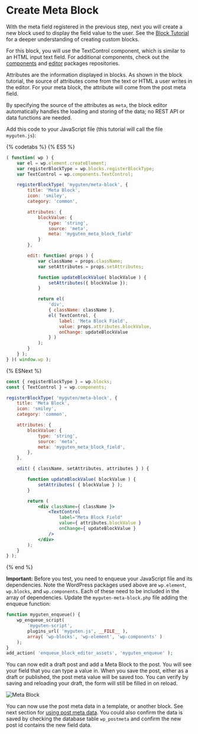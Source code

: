 # Create Meta Block

With the meta field registered in the previous step, next you will create a new block used to display the field value to the user. See the [Block Tutorial](/docs/designers-developers/developers/tutorials/block-tutorial/readme.md) for a deeper understanding of creating custom blocks.

For this block, you will use the TextControl component, which is similar to an HTML input text field. For additional components, check out the [components](/packages/components/src) and [editor](/packages/editor/src/components) packages repositories.

Attributes are the information displayed in blocks. As shown in the block tutorial, the source of attributes come from the text or HTML a user writes in the editor. For your meta block, the attribute will come from the post meta field.

By specifying the source of the attributes as `meta`, the block editor automatically handles the loading and storing of the data; no REST API or data functions are needed.

Add this code to your JavaScript file (this tutorial will call the file `myguten.js`):

{% codetabs %}
{% ES5 %}
```js
( function( wp ) {
	var el = wp.element.createElement;
	var registerBlockType = wp.blocks.registerBlockType;
	var TextControl = wp.components.TextControl;

	registerBlockType( 'myguten/meta-block', {
		title: 'Meta Block',
		icon: 'smiley',
		category: 'common',

		attributes: {
			blockValue: {
				type: 'string',
				source: 'meta',
				meta: 'myguten_meta_block_field'
			}
		},

		edit: function( props ) {
			var className = props.className;
			var setAttributes = props.setAttributes;

			function updateBlockValue( blockValue ) {
				setAttributes({ blockValue });
			}

			return el(
				'div',
				{ className: className },
				el( TextControl, {
					label: 'Meta Block Field',
					value: props.attributes.blockValue,
					onChange: updateBlockValue
				} )
			);
		}
	} );
} )( window.wp );
```
{% ESNext %}
```jsx
const { registerBlockType } = wp.blocks;
const { TextControl } = wp.components;

registerBlockType( 'myguten/meta-block', {
	title: 'Meta Block',
	icon: 'smiley',
	category: 'common',

	attributes: {
		blockValue: {
			type: 'string',
			source: 'meta',
			meta: 'myguten_meta_block_field',
		},
	},

	edit( { className, setAttributes, attributes } ) {

		function updateBlockValue( blockValue ) {
			setAttributes( { blockValue } );
		}

		return (
			<div className={ className }>
				<TextControl
					label="Meta Block Field"
					value={ attributes.blockValue }
					onChange={ updateBlockValue }
				/>
			</div>
		);
	}
} );
```
{% end %}

**Important:** Before you test, you need to enqueue your JavaScript file and its dependencies. Note the WordPress packages used above are `wp.element`, `wp.blocks`, and `wp.components`. Each of these need to be included in the array of dependencies. Update the `myguten-meta-block.php` file adding the enqueue function:

```php
function myguten_enqueue() {
	wp_enqueue_script(
		'myguten-script',
		plugins_url( 'myguten.js', __FILE__ ),
		array( 'wp-blocks', 'wp-element', 'wp-components' )
	);
}
add_action( 'enqueue_block_editor_assets', 'myguten_enqueue' );
```

You can now edit a draft post and add a Meta Block to the post. You will see your field that you can type a value in. When you save the post, either as a draft or published, the post meta value will be saved too. You can verify by saving and reloading your draft, the form will still be filled in on reload.

![Meta Block](https://raw.githubusercontent.com/WordPress/gutenberg/master/docs/designers-developers/developers/tutorials/metabox/meta-block.png)

You can now use the post meta data in a template, or another block. See next section for [using post meta data](/docs/designers-developers/developers/tutorials/metabox/meta-block-4-use-data.md). You could also confirm the data is saved by checking the database table `wp_postmeta` and confirm the new post id contains the new field data.
